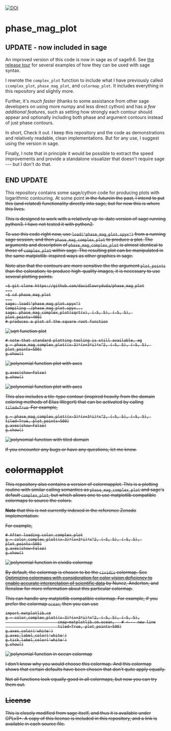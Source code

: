 [![DOI](https://zenodo.org/badge/DOI/10.5281/zenodo.4035117.svg)](https://doi.org/10.5281/zenodo.4035117)

# phase_mag_plot

## UPDATE - now included in sage ##

An improved version of this code is now in sage as of sage9.6. See [the release
tour](https://trac.sagemath.org/wiki/ReleaseTours/sage-9.6#Complexplots) for
several examples of how they can be used with sage syntax.

I rewrote the `complex_plot` function to include what I have previously called
`ccomplex_plot`, `phase_mag_plot`, and `colormap_plot`. It includes everything
in this repository and slightly more.

Further, it's *much faster* (thanks to some assistance from other sage
developers on using more numpy and less direct cython) and has *a few
additional features*, such as setting how strongly each contour should appear
and optionally including both phase and argument contours instead of just phase
contours.

In short, Check it out. I keep this repository and the code as demonstrations
and relatively readable, clean implementations. But for any use, I suggest
using the version in sage.

Finally, I note that in principle it would be possible to extract the speed
improvements and provide a standalone visualizer that doesn't require sage ---
but I don't do that.


## END UPDATE ##

This repository contains some sage/cython code for producing plots with
logarithmic contouring. At some point <strike>in the future<strike>in the past,
I intend to put this (and related) functionality directly into sage, but for
now this is where this lives.

This is designed to work with a relatively up-to-date version of sage running
python3. I have not tested it with python2.

To use this code right now, use `load("phase_mag_plot.spyx")` from a running
sage session, and then `phase_mag_complex_plot` to produce a plot. The arguments and
description of `phase_mag_complex_plot` is almost identical to those of
`complex_plot` within sage. The resulting plot can be manipulated in the same
matplotlib-inspired ways as other graphics in sage.

Note also that the contours are more sensitive the the argument `plot_points`
than the coloration; to produce high-quality images, it is necessary to use
several plotting points.

    ~$ git clone https://github.com/davidlowryduda/phase_mag_plot
    ...
    ~$ cd phase_mag_plot
    ...
    sage: load("phase_mag_plot.spyx")
    Compiling ./phase_mag_plot.spyx...
    sage: phase_mag_complex_plot(sqrt(x), (-5, 5), (-5, 5), plot_points=400)
    # produces a plot of the square root function

![sqrt function plot](./images/sqrt.png)

    # note that standard plotting tooling is still available, eg
    g = phase_mag_complex_plot((x-3)*(x+3*i)*x^2, (-5, 5), (-5, 5), plot_points=500)
    g.show()

![polynomial function plot with axes](./images/polyplot_with_axis.png)

    g.axes(show=False)
    g.show()

![polynomial function plot with axes](./images/polyplot_without_axis.png)

This also includes a tile-type contour (inspired heavily from the domain
coloring methods of Elias Wegert) that can be activated by calling
`tiled=True`. For example,

    g = phase_mag_complex_plot((x-3)*(x+3*i)*x^2, (-5, 5), (-5, 5), tiled=True, plot_points=500)
    g.axes(show=False)
    g.show()

![polynomial function with tiled domain](./images/poly_tiled.png)


If you encounter any bugs or have any questions, let me know.


# colormapplot

This repository also contains a version of colormapplot. This is a plotting
routine with similar calling semantics as `phase_mag_complex_plot` and sage's
default `complex_plot`, but which allows one to use matplotlib compatible
colormaps to source the colors.

**Note** that this is not currently indexed in the reference Zenodo
implementation.

For example,

    # After loading color_complex_plot
    g = color_complex_plot((x-3)*(x+3*i)*x^2, (-5, 5), (-5, 5), plot_points=500)
    g.axes(show=False)
    g.show()

![polynomial function in cividis colormap](./images/poly_cividis.png)

By default, the colormap is chosen to be the `cividis` colormap. See
[Optimizing colormaps with consideration for color vision deficiency to enable
accurate interpretation of scientific
data](https://journals.plos.org/plosone/article?id=10.1371/journal.pone.0199239)
by Nunez, Anderton, and Renslow for more information about this particular
colormap.

This can handle any matplotlib compatible colormap. For example, if you prefer
the colormap `ocean`, then you can use

    import matplotlib.cm
    g = color_complex_plot((x-3)*(x+3*i)*x^2, (-5, 5), (-5, 5),
                           cmap=matplotlib.cm.ocean,   # <--- new line
                           tiled=True, plot_points=500)
    g.axes_color('white')
    g.axes_label_color('white')
    g.tick_label_color('white')
    g.show()

![polynomial function in ocean colormap](./images/poly_ocean_tiled.png)

I don't know why you would choose this colormap. And this colormap shows that
certain defaults have been chosen that don't quite apply equally.

Not all functions look equally good in all colormaps, but now you can try them
out.


## License

This is closely modified from sage itself, and thus it is available under
GPLv3+. A copy of this license is included in this repository, and a link is
available in each source file.

